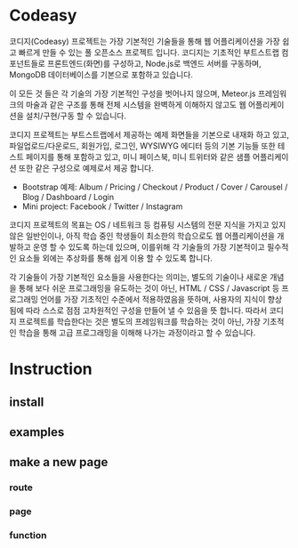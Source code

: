 
# Codeasy
코디지(Codeasy) 프로젝트는 가장 기본적인 기술들을 통해 웹 어플리케이션을 가장 쉽고 빠르게 만들 수 있는 풀 오픈소스 프로젝트 입니다. 코디지는 기초적인 부트스트랩 컴포넌트들로 프론트엔드(화면)를 구성하고, Node.js로 백엔드 서버를 구동하며, MongoDB 데이터베이스를 기본으로 포함하고 있습니다. 

이 모든 것 들은 각 기술의 가장 기본적인 구성을 벗어나지 않으며, Meteor.js 프레임워크의 마술과 같은 구조를 통해 전체 시스템을 완벽하게 이해하지 않고도 웹 어플리케이션을 설치/구현/구동 할 수 있습니다.

코디지 프로젝트는 부트스트랩에서 제공하는 예제 화면들을 기본으로 내재화 하고 있고, 파일업로드/다운로드, 회원가입, 로그인, WYSIWYG 에디터 등의 기본 기능들 또한 테스트 페이지를 통해 포함하고 있고, 미니 페이스북, 미니 트위터와 같은 샘플 어플리케이션 또한 같은 구성으로 예제로서 제공 합니다.
- Bootstrap 예제: Album / Pricing / Checkout / Product / Cover / Carousel / Blog / Dashboard / Login
- Mini project: Facebook / Twitter / Instagram

코디지 프로젝트의 목표는 OS / 네트워크 등 컴퓨팅 시스템의 전문 지식을 가지고 있지 않은 일반인이나, 아직 학습 중인 학생들이 최소한의 학습으로도 웹 어플리케이션을 개발하고 운영 할 수 있도록 하는데 있으며, 이를위해 각 기술들의 가장 기본적이고 필수적인 요소들 외에는 추상화를 통해 쉽게 이용 할 수 있도록 합니다. 

각 기술들이 가장 기본적인 요소들을 사용한다는 의미는, 별도의 기술이나 새로운 개념을 통해 보다 쉬운 프로그래밍을 유도하는 것이 아닌, HTML / CSS / Javascript 등 프로그래밍 언어를 가장 기초적인 수준에서 적용하였음을 뜻하며, 사용자의 지식이 향상 됨에 따라 스스로 점점 고차원적인 구성을 만들어 낼 수 있음을 뜻 합니다. 따라서 코디지 프로젝트를 학습한다는 것은 별도의 프레임워크를 학습하는 것이 아닌, 가장 기초적인 학습을 통해 고급 프로그래밍을 이해해 나가는 과정이라고 할 수 있습니다. 

# Instruction
## install
## examples
## make a new page
### route
### page
### function
